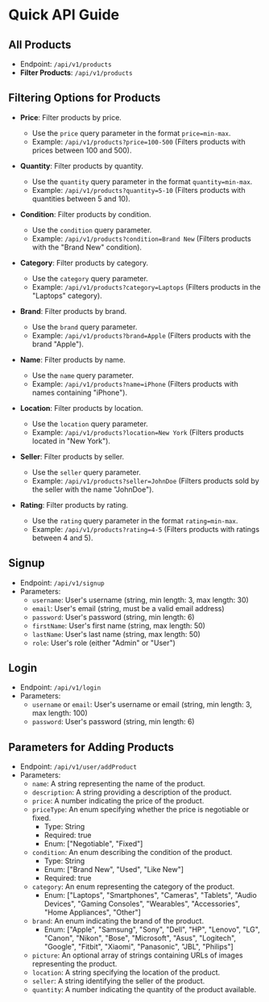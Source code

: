 # Quick API Guide

## All Products
- Endpoint: `/api/v1/products`
- **Filter Products**: `/api/v1/products`

## Filtering Options for Products

- **Price**: Filter products by price.
  - Use the `price` query parameter in the format `price=min-max`.
  - Example: `/api/v1/products?price=100-500` (Filters products with prices between 100 and 500).

- **Quantity**: Filter products by quantity.
  - Use the `quantity` query parameter in the format `quantity=min-max`.
  - Example: `/api/v1/products?quantity=5-10` (Filters products with quantities between 5 and 10).

- **Condition**: Filter products by condition.
  - Use the `condition` query parameter.
  - Example: `/api/v1/products?condition=Brand New` (Filters products with the "Brand New" condition).

- **Category**: Filter products by category.
  - Use the `category` query parameter.
  - Example: `/api/v1/products?category=Laptops` (Filters products in the "Laptops" category).

- **Brand**: Filter products by brand.
  - Use the `brand` query parameter.
  - Example: `/api/v1/products?brand=Apple` (Filters products with the brand "Apple").

- **Name**: Filter products by name.
  - Use the `name` query parameter.
  - Example: `/api/v1/products?name=iPhone` (Filters products with names containing "iPhone").

- **Location**: Filter products by location.
  - Use the `location` query parameter.
  - Example: `/api/v1/products?location=New York` (Filters products located in "New York").

- **Seller**: Filter products by seller.
  - Use the `seller` query parameter.
  - Example: `/api/v1/products?seller=JohnDoe` (Filters products sold by the seller with the name "JohnDoe").

- **Rating**: Filter products by rating.
  - Use the `rating` query parameter in the format `rating=min-max`.
  - Example: `/api/v1/products?rating=4-5` (Filters products with ratings between 4 and 5).

## Signup
- Endpoint: `/api/v1/signup`
- Parameters:
  - `username`: User's username (string, min length: 3, max length: 30)
  - `email`: User's email (string, must be a valid email address)
  - `password`: User's password (string, min length: 6)
  - `firstName`: User's first name (string, max length: 50)
  - `lastName`: User's last name (string, max length: 50)
  - `role`: User's role (either "Admin" or "User")

## Login
- Endpoint: `/api/v1/login`
- Parameters:
  - `username` or `email`: User's username or email (string, min length: 3, max length: 100)
  - `password`: User's password (string, min length: 6)

## Parameters for Adding Products
- Endpoint: `/api/v1/user/addProduct`
- Parameters:
  - `name`: A string representing the name of the product.
  - `description`: A string providing a description of the product.
  - `price`: A number indicating the price of the product.
  - `priceType`: An enum specifying whether the price is negotiable or fixed.
    - Type: String
    - Required: true
    - Enum: ["Negotiable", "Fixed"]
  - `condition`: An enum describing the condition of the product.
    - Type: String
    - Enum: ["Brand New", "Used", "Like New"]
    - Required: true
  - `category`: An enum representing the category of the product.
    - Enum: ["Laptops", "Smartphones", "Cameras", "Tablets", "Audio Devices", "Gaming Consoles", "Wearables", "Accessories", "Home Appliances", "Other"]
  - `brand`: An enum indicating the brand of the product.
    - Enum: ["Apple", "Samsung", "Sony", "Dell", "HP", "Lenovo", "LG", "Canon", "Nikon", "Bose", "Microsoft", "Asus", "Logitech", "Google", "Fitbit", "Xiaomi", "Panasonic", "JBL", "Philips"]
  - `picture`: An optional array of strings containing URLs of images representing the product.
  - `location`: A string specifying the location of the product.
  - `seller`: A string identifying the seller of the product.
  - `quantity`: A number indicating the quantity of the product available.
